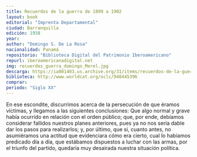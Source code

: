 ```yaml
---
title: Recuerdos de la guerra de 1899 a 1902 
layout: book
editorial: "Imprenta Departamental"
ciudad: Barranquilla
edición: 1938
year: 
author: "Domingo S. De La Rosa"
nacionalidad: Panamá
repositorio: "Biblioteca Digital del Patrimonio Iberoamericano"
repurl: iberoamericanadigital.net
img: recuerdos_guerra_domingo_Morel.jpg
descarga: https://ia801403.us.archive.org/31/items/recuerdos-de-la-guerra-1/recuerdos%20de%20la%20guerra1.pdf
biblioteca: http://www.worldcat.org/oclc/948445396
comprar: 
periodo: "Siglo XX"
---
```

 
En ese escondite, discurrimos acerca de la persecución de que éramos víctimas, y llegamos a las siguientes conclusiones: Que algo normal y grave había ocurrido en relación con el orden público; que, por ende, debíamos considerar fallidos nuestros planes anteriores, pues ya no nos sería dable dar los pasos para realizarlos; y, por último, que si, cuanto antes, no asumiéramos una actitud que evidenciara cómo era cierto, cual lo habíamos predicado día a día, que estábamos dispuestos a luchar con las armas, por el triunfo del partido, quedaría muy desairada nuestra situación política.
